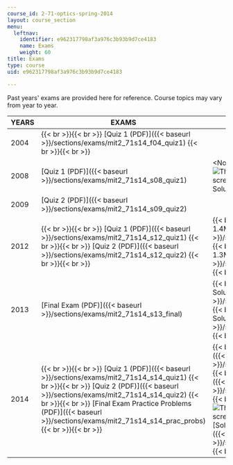 ```yaml
---
course_id: 2-71-optics-spring-2014
layout: course_section
menu:
  leftnav:
    identifier: e962317798af3a976c3b93b9d7ce4183
    name: Exams
    weight: 60
title: Exams
type: course
uid: e962317798af3a976c3b93b9d7ce4183

---
```


Past years' exams are provided here for reference. Course topics may vary from year to year.

| YEARS | EXAMS | SOLUTIONS |
| --- | --- | --- |
| 2004 |  {{< br >}}{{< br >}} [Quiz 1 (PDF)]({{< baseurl >}}/sections/exams/mit2_71s14_f04_quiz1) {{< br >}}{{< br >}}  | <No Solutions> |
| 2008 | [Quiz 1 (PDF)]({{< baseurl >}}/sections/exams/mit2_71s14_s08_quiz1) | <No ![This resource may not render correctly in a screen reader.](/images/inacessible.gif)Solutions> |
| 2009 | [Quiz 2 (PDF)]({{< baseurl >}}/sections/exams/mit2_71s14_s09_quiz2) | <No Solutions> |
| 2012 |  {{< br >}}{{< br >}} [Quiz 1 (PDF)]({{< baseurl >}}/sections/exams/mit2_71s14_s12_quiz1) {{< br >}}{{< br >}} [Quiz 2 (PDF)]({{< baseurl >}}/sections/exams/mit2_71s14_s12_quiz2) {{< br >}}{{< br >}}  |  {{< br >}}{{< br >}} [Solutions for Quiz 1 (PDF - 1.4MB)]({{< baseurl >}}/sections/exams/mit2_71s14_s12_quiz1_sols) {{< br >}}{{< br >}} [Solutions for Quiz 2 (PDF - 1.3MB)]({{< baseurl >}}/sections/exams/mit2_71s14_s12_quiz2_sols) {{< br >}}{{< br >}}  |
| 2013 | [Final Exam (PDF)]({{< baseurl >}}/sections/exams/mit2_71s14_s13_final) |  {{< br >}}{{< br >}} [Practice Problems with Solutions (PDF - 1.9MB)]({{< baseurl >}}/sections/exams/mit2_71s14_s13_pracpr_sol) {{< br >}}{{< br >}} [Final Exam Problem 4 Solution (PDF)]({{< baseurl >}}/sections/exams/mit2_71s14_s13_finlpr4_sol) {{< br >}}{{< br >}}  |
| 2014 |  {{< br >}}{{< br >}} [Quiz 1 (PDF)]({{< baseurl >}}/sections/exams/mit2_71s14_s14_quiz1) {{< br >}}{{< br >}} [Quiz 2 (PDF)]({{< baseurl >}}/sections/exams/mit2_71s14_s14_quiz2) {{< br >}}{{< br >}} [Final Exam Practice Problems (PDF)]({{< baseurl >}}/sections/exams/mit2_71s14_s14_prac_probs)  {{< br >}}{{< br >}}  |  {{< br >}}{{< br >}} [Solutions for Quiz 1 (PDF)]({{< baseurl >}}/sections/exams/mit2_71s14_s14_quiz1_sols) {{< br >}}{{< br >}} [Solutions for Quiz 2 (PDF)]({{< baseurl >}}/sections/exams/mit2_71s14_s14_quiz2_sols) {{< br >}}{{< br >}} ![This resource may not render correctly in a screen reader.](/images/inacessible.gif)[Solutions for Practice Problems (PDF - 2.1MB)]({{< baseurl >}}/sections/exams/mit2_71s14_s14_pracpr_sol) {{< br >}}{{< br >}}